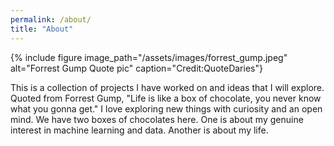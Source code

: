 ```yaml
---
permalink: /about/
title: "About"
---
```


{% include figure image_path="/assets/images/forrest_gump.jpeg" alt="Forrest Gump Quote pic" caption="Credit:QuoteDaries"}


<!-- > Life is like a box of chocolates.<cite>Forrest Gump (1994)</cite> -->

This is a collection of projects I have worked on and ideas that I will explore. Quoted from Forrest Gump, "Life is like a box of chocolate, you never know what you gonna get." I love exploring new things with curiosity and an open mind. We have two boxes of chocolates here. One is about my genuine interest in machine learning and data. Another is about my life.